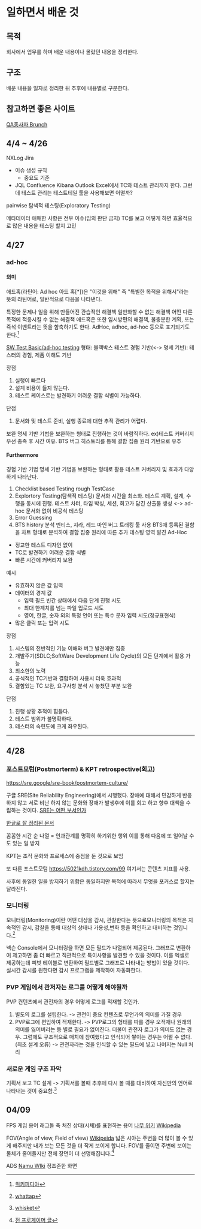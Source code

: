 # 일하면서 배운 것
## 목적
회사에서 업무를 하며 배운 내용이나 몰랐던 내용을 정리한다.

## 구조
배운 내용을 일자로 정리한 뒤 추후에 내용별로 구분한다.

## 참고하면 좋은 사이트
[QA종사자 Brunch](https://brunch.co.kr/@jiwonleeqa#articles)


## 4/4 ~ 4/26
NXLog
Jira
- 이슈 생성 규칙
  - 중요도 기준
- JQL
Confluence
Kibana
Outlook
Excel에서 TC와 테스트 관리까지 한다. 그런데 테스트 관리는 테스트테일 툴을 사용해보면 어떨까?

pairwise
탐색적 테스팅(Exploratory Testing)

메타데이터
애매한 사항은 전부 이슈(임의 판단 금지)
TC를 보고 어떻게 하면 효율적으로 많은 내용을 테스팅 할지 고민

## 4/27
### ad-hoc
#### 의미
애드혹(라틴어: Ad hoc 아드 혹[*])은 "이것을 위해" 즉 "특별한 목적을 위해서"라는 뜻의 라틴어로, 일반적으로 다음을 나타낸다.

특정한 문제나 일을 위해 만들어진 관습적인 해결책
일반화할 수 없는 해결책
어떤 다른 목적에 적응시킬 수 없는 해결책
애드혹은 또한 임시방편의 해결책, 불충분한 계획, 또는 즉석 이벤트라는 뜻을 함축하기도 한다. AdHoc, adhoc, ad-hoc 등으로 표기되기도 한다.[^위키피디아]

[SW Test Basic/ad-hoc testing](https://brunch.co.kr/@jiwonleeqa/103)
형태: 블랙박스 테스트
경험 기반(<-> 명세 기반): 테스터의 경험, 제품 이해도 기반

장점
1. 실행이 빠르다
2. 설계 비용이 들지 않는다.
3. 테스트 케이스로는 발견하기 어려운 결함 식별이 가능하다.

단점
1. 문서화 및 테스트 준비, 실행 종료에 대한 추적 관리가 어렵다.

보완
명세 기반 기법을 보완하는 형태로 진행하는 것이 바람직하다.
ex)테스트 커버리지 우선 충족 후 시간 여유. BTS 버그 히스토리를 통해 결함 집중 원리 기반으로 유추

#### Furthermore
경험 기반 기법
명세 기반 기법을 보완하는 형태로 활용
테스트 커버리지 및 효과가 다양하게 나타난다.

1. Checklist based Testing
rough TestCase
2. Explortory Testing(탐색적 테스팅)
문서화 시간을 최소화. 테스트 계획, 설계, 수행을 동시에 진행.
테스트 차터, 타임 박싱, 세션, 회고가 담긴 산출물 생성 <-> ad-hoc 문서화 없이 비공식 테스팅
3. Error Guessing
  1. BTS history 분석
  멘티스, 지라, 레드 마인 버그 트래킹 툴 사용
  BTS애 등록된 결함을 차트 형태로 분석하여 결함 집중 원리에 따른 추가 테스팅 영역 발견
Ad-Hoc
- 정교한 테스트 디자인 없이
- TC로 발견하기 어려운 결함 식별
- 빠른 시간에 커버리지 보완

예시
- 유효하지 않은 값 입력
- 데이터의 경계 값
  - 입력 필드 빈간 상태에서 다음 단계 진행 시도
  - 최대 한계치를 넘는 파일 업로드 시도
  - 영어, 한글, 숫자 외의 특정 언어 또는 특수 문자 입력 시도(정규표현식)
- 많은 클릭 또는 입력 시도


장점
1. 시스템의 전반적인 기능 이해와 버그 발견에만 집중
2. 개발주기(SDLC;SoftWare Development Life Cycle)의 모든 단계에서 활용 가능
3. 최소한의 노력
4. 공식적인 TC기반과 결합하여 사용시 더욱 효과적
5. 결함있는 TC 보완, 요구사항 분석 시 놓쳤던 부분 보완

단점
1. 진행 상황 추적이 힘들다.
2. 테스트 범위가 불명확하다.
3. 테스터의 숙련도에 크게 좌우된다.


[^위키피디아]:[위키피디아](https://ko.wikipedia.org/wiki/%EC%95%A0%EB%93%9C%ED%98%B9)

<hr />

## 4/28
### 포스트모텀(Postmorterm) & KPT retrospective(회고)
https://sre.google/sre-book/postmortem-culture/

구글 SRE(Site Reliability Engineering)에서 시행했다.
장애에 대해서 민감하게 반응하지 않고 서로 비난 하지 않는 문화와 장애가 발생후에 이를 회고 하고 향후 대책을 수립하는 것이다.
[SRE는 어떤 부서인가](https://bcho.tistory.com/1325)

[한글로 잘 정리된 문서](https://brunch.co.kr/@svillustrated/13)

꼼꼼한 시간 순 나열 = 인과관계를 명확히 하기위한 행위
이를 통해 다음에 또 일어날 수도 있는 일 방지

KPT는 조직 문화와 프로세스에 중점을 둔 것으로 보임

또 다른 포스트모텀 https://5021kdh.tistory.com/99
여기서는 콘텐츠 지표를 사용.

사후에 동일한 일을 방지하기 위함은 동일하지만 목적에 따라서 무엇을 포커스로 할지는 달라진다.


### 모니터링

모니터링(Monitoring)이란 어떤 대상을 감시, 관찰한다는 뜻으로모니터링의 목적은 지속적인 감시, 감찰을 통해 대상의 상태나 가용성,변화 등을 확인하고 대비하는 것입니다.[^whattap]

넥슨 Console에서 모니터링을 하면 모든 필드가 나열되어 제공된다. 그래프로 변환하여 제고하면 좀 더 빠르고 직관적으로 특이사항을 발견할 수 있을 것이다.
이를 엑셀로 제공하는데 피벗 테이블로 변환하여 필드별로 그래프로 나타내는 방법이 있을 것이다.
실시간 감시를 원한다면 감시 프로그램을 제작하여 자동화한다.

### PVP 게임에서 관저자는 로그를 어떻게 해야될까
PVP 컨텐츠에서 관전자의 경우 어떻게 로그를 적재할 것인가.
1. 별도의 로그를 설립한다. -> 관전이 중요 컨텐츠로 무언가의 의미를 가질 경우
2. PVP로그에 편입하여 적재한다. -> PVP로그의 형태를 따를 경우 오적재나 원래의 의미를 잃어버리는 등 별로 필요가 없어진다. 더불어 관전자 로그가 의미도 없는 경우.
그럼에도 구조적으로 매치에 참여했다고 인식되어 쌓이는 경우는 어쩔 수 없다.(최초 설계 오류) -> 관전자라는 것을 인식할 수 있는 필드에 넣고 나머지는 Null 처리

### 새로운 게임 구조 파악
기획서 보고 TC 설계
-> 기획서를 볼때 추후에 다시 볼 때를 대비하여 자신만의 언어로 나타내는 것이 중요함.[^whisket]


[^whattap]:[whattap](https://www.whatap.io/ko/blog/35/)
[^whisket]:[whisket](https://yozm.wishket.com/magazine/detail/1118/)

## 04/09
FPS 게임 용어
래그돌
축 처진 상태(시체)를 표현하는 용어
[나무 위키](https://namu.wiki/w/%EB%9E%98%EA%B7%B8%EB%8F%8C(%EB%AC%BC%EB%A6%AC%20%EC%97%94%EC%A7%84))
[Wikipedia](https://en.wikipedia.org/wiki/Ragdoll_physics)

FOV(Angle of view, Field of view)
[Wikipeida](https://en.wikipedia.org/wiki/Field_of_view_in_video_games)
넓은 시야는 주변을 더 많이 볼 수 있게 해주지만 내가 보는 모든 것을 더 작게 보이게 합니다.
FOV를 줄이면 주변에 보이는 물체가 줄어들지만 전체 장면이 더 선명해집니다.[^videogame]

ADS
[Namu WIki](https://namu.wiki/w/ADS#s-5)
정조준한 화면

[^videogame]: [전 프로게이머 글](https://raiseyourskillz.com/ko/what-fov-should-i-use/)
